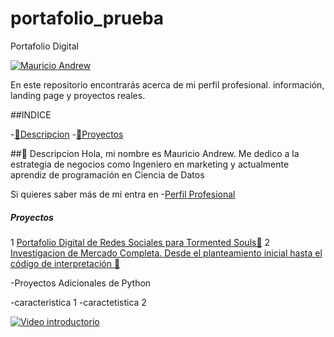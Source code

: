 # portafolio_prueba
Portafolio Digital

[![Mauricio Andrew](images/Investigacion.png)](https://www.youtube.com/)

En este repositorio encontrarás acerca de mi perfil profesional. información, landing page y proyectos reales.


##INDICE

-[📖Descripcion](#-Descripcion)
-[🚀Proyectos](#-Proyectos)



##📖 Descripcion
Hola, mi nombre es Mauricio Andrew.
Me dedico a la estrategia de negocios como Ingeniero en marketing y actualmente aprendiz de programación en Ciencia de Datos

Si quieres saber más de mi entra en -[Perfil Profesional](insertar_url)

##### Proyectos

1 [Portafolio Digital de Redes Sociales para Tormented Souls🔗](https://linktr.ee/TormentedSouls)
2 [Investigacion de Mercado Completa. Desde el planteamiento inicial hasta el código de interpretación 🔗](insertar_url)

-Proyectos Adicionales de Python

-caracteristica 1
-caractetistica 2


[![Video introductorio](https://img.youtube.com/vi/ssMNCIUPOLI/0.jpg)](https://www.youtube.com/watch?v=ssMNCIUPOLI)
